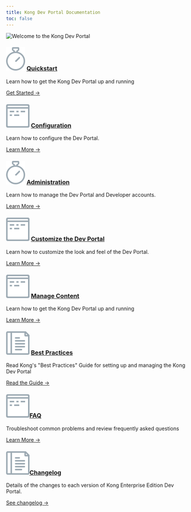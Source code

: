 ```yaml
---
title: Kong Dev Portal Documentation
toc: false
---
```

![Welcome to the Kong Dev Portal](https://konghq.com/wp-content/uploads/2018/05/kong-portal-intro.png)



<div class="docs-grid">
  <div class="docs-grid-block">
    <h3><img src="/assets/images/icons/documentation/icn-quickstart.svg" />
    <a href="/enterprise/{{page.kong_version}}/developer-portal/configuration/getting-started">Quickstart</a></h3>
    <p>Learn how to get the Kong Dev Portal up and running</p>
    <a href="/enterprise/{{page.kong_version}}/developer-portal/quickstart">
    Get Started &rarr;</a>
  </div>
  <div class="docs-grid-block">
    <h3><img src="/assets/images/icons/documentation/icn-window.svg" />
    <a href="/enterprise/{{page.kong_version}}/developer-portal/configuration/getting-started">Configuration</a></h3>
    <p>Learn how to configure the Dev Portal.</p>
    <a href="/enterprise/{{page.kong_version}}/developer-portal/configuration">
    Learn More &rarr;</a>
  </div>
  <div class="docs-grid-block">
    <h3><img src="/assets/images/icons/documentation/icn-quickstart.svg" />
    <a href="/enterprise/{{page.kong_version}}/developer-portal/configuration/getting-started">Administration</a></h3>
    <p>Learn how to manage the Dev Portal and Developer accounts.</p>
    <a href="/enterprise/{{page.kong_version}}/developer-portal/administration">
    Learn More &rarr;</a>
  </div>
  <div class="docs-grid-block">
    <h3><img src="/assets/images/icons/documentation/icn-window.svg" />
    <a href="/enterprise/{{page.kong_version}}/developer-portal/configuration/getting-started">Customize the Dev Portal</a></h3>
    <p>Learn how to customize the look and feel of the Dev Portal.</p>
    <a href="/enterprise/{{page.kong_version}}/developer-portal/customization">
    Learn More &rarr;</a>
  </div>
  <div class="docs-grid-block">
    <h3><img src="/assets/images/icons/documentation/icn-window.svg" />
    <a href="/enterprise/{{page.kong_version}}/developer-portal/configuration/getting-started">Manage Content</a></h3>
    <p>Learn how to get the Kong Dev Portal up and running</p>
    <a href="/enterprise/{{page.kong_version}}/developer-portal/content-management">
    Learn More &rarr;</a>
  </div>
  <div class="docs-grid-block">
    <h3><img src="/assets/images/icons/documentation/icn-doc-reference.svg" />
    <a href="/enterprise/{{page.kong_version}}/developer-portal/best-practices">
    Best Practices</a></h3>
    <p>Read Kong's "Best Practices" Guide for setting up and managing
    the Kong Dev Portal</p>
    <a href="/enterprise/{{page.kong_version}}/developer-portal/best-practices">
    Read the Guide &rarr;</a>
  </div>
  <div class="docs-grid-block">
    <h3><img src="/assets/images/icons/documentation/icn-window.svg" /><a href="/enterprise/{{page.kong_version}}/developer-portal/faq">FAQ</a></h3>
    <p>Troubleshoot common problems and review frequently asked questions</p>
    <a href="/enterprise/{{page.kong_version}}/developer-portal/faq">Learn More &rarr;</a>
  </div>
  <div class="docs-grid-block">
    <h3><img src="/assets/images/icons/documentation/icn-doc-reference.svg" /><a href="/enterprise/changelog/#034">Changelog</a></h3>
    <p>Details of the changes to each version of Kong Enterprise 
    Edition Dev Portal.</p>
    <a href="/enterprise/changelog/#304">See changelog &rarr;</a>
  </div>



</div>